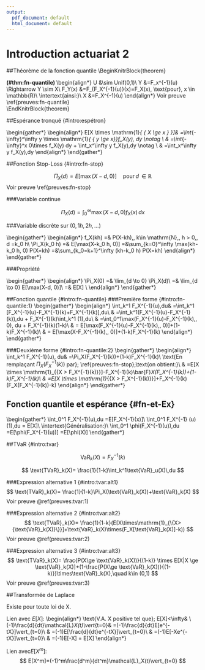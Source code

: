 ```yaml
---
output:
  pdf_document: default
  html_document: default
---
```

# Introduction actuariat 2

##Théorème de la fonction quantile
\BeginKnitrBlock{theorem}<div class="theorem"><span class="theorem" id="thm:fn-quantile"><strong>(\#thm:fn-quantile) </strong></span>\begin{align*}
U &\sim Unif(0,1)\\
Y &=F_x^{-1}(u) \Rightarrow Y \sim X\\
F_Y(x) &=F_{F_X^{-1}(u)}(x)=F_X(x)\, \text{pour}\, x \in \mathbb{R}\\
\intertext{ainsi:}\\
X &=F_X^{-1}(u)
\end{align*}
Voir preuve \ref{preuves:fn-quantile}</div>\EndKnitrBlock{theorem}

##Espérance tronqué {#intro:espétron}

\begin{gather*}
\begin{align*}
E[X \times \mathrm{1}_{ \{ X \ge x \} }]& =\int_{-\infty}^\infty y \times \mathrm{1}_{ \{ y \ge x\}}f_X(y)\, dy \notag \\ 
& =\int_{-\infty}^x 0\times f_X(y) dy + \int_x^\infty y f_X(y)\,dy \notag \\
& =\int_x^\infty y f_X(y)\,dy 
\end{align*}
\end{gather*}





##Fonction Stop-Loss {#intro:fn-stop}

$$
    \Pi_X(d) = E[\max(X-d,0)]\quad\text{pour}\,d \,\in \mathbb{R}
$$
Voir preuve \ref{preuves:fn-stop}

###Variable continue

$$
    \Pi_X(d) = \int_0^\infty \max(X-d, 0)f_X(x)\,dx
$$


###Variable discrète sur $({0,1h,2h,\dots})$

\begin{gather*}
\begin{align*}
f_X(kh) =& P(X-kh),\, k\in \mathrm{N},\, h > 0,\, d =k_0 h\\
\Pi_X(k_0 h) =& E[\max(X-k_0 h, 0)]
=&\sum_{k=0}^\infty \max(kh-k_0 h, 0) P(X=kh)
=&\sum_{k_0=k+1}^\infty (kh-k_0 h) P(X=kh)
\end{align*}
\end{gather*}


###Propriété

\begin{gather*}
\begin{align*}
    \Pi_X(0) =& \lim_{d \to 0} \Pi_X(d)\\
     =& \lim_{d \to 0} E[\max(X-d, 0)]\\
     =& E[X] \\
\end{align*}
\end{gather*}

##Fonction quantile {#intro:fn-quantile}
###Première forme {#intro:fn-quantile:1}
\begin{gather*}
\begin{align*}
\int_k^1 F_X^{-1}(u)\,du& =\int_k^1 [F_X^{-1}(u)-F_X^{-1}(k)+F_X^{-1}(k)]\,du\\
& =\int_k^1(F_X^{-1}(u)-F_X^{-1}(k))\,du + F_X^{-1}(k)\int_k^1 (1)\,du\\
& =\int_0^1\max(F_X^{-1}(u)-F_X^{-1}(k),\, 0)\, du + F_X^{-1}(k)(1-k)\\
& = E[\max(F_X^{-1}(u)-F_X^{-1}(k),\, 0)]+(1-k)F_X^{-1}(k)\\
& = E[\max(X-F_X^{-1}(k),\, 0)]+(1-k)F_X^{-1}(k)
\end{align*}
\end{gather*}

###Deuxième forme {#intro:fn-quantile:2}
\begin{gather*}
\begin{align*}
\int_k^1 F_X^{-1}(u)\, du& =\Pi_X(F_X^{-1}(k))+(1-k)F_X^{-1}(k)\\
\text{En remplaçant $\Pi_X(F_X^{-1}(k))$ par}\; \ref{preuves:fn-stop}\;\text{on obtient:}\\
& =E[X \times \mathrm{1}_{\{X > F_X^{-1}(k)\}}]-F_X^{-1}(k)\bar{F}_X(F_X^{-1}(k))+(1-k)F_X^{-1}(k)\\
& =E[X \times \mathrm{1}_{\{X > F_X^{-1}(k)\}}]+F_X^{-1}(k)(F_X(F_X^{-1}(k))-k)
\end{align*}
\end{gather*}

## Fonction quantile et espérance {#fn-et-Ex}


\begin{gather*}
\int_0^1 F_X^{-1}(u)\,du =E[F_X^{-1}(x)]\\
\int_0^1 F_X^{-1} (u)(1)\,du = E[X]\\
\intertext{Généralisation:}\\
\int_0^1 \phi(F_X^{-1}(u))\,du =E[\phi(F_X^{-1}(u))] =E[\phi(X)]
\end{gather*}

##TVaR {#intro:tvar}

$$
\text{VaR}_k(X)= F_X^{-1}(k)
$$

$$
\text{TVaR}_k(X)= \frac{1}{1-k}\int_k^1\text{VaR}_u(X)\,du
$$

###Expression alternative 1 {#intro:tvar:alt1}
$$
\text{TVaR}_k(X)= \frac{1}{1-k}\Pi_X(\text{VaR}_k(X))+\text{VaR}_k(X)
$$
Voir preuve \@ref(preuves:tvar:1)

###Expression alternative 2 {#intro:tvar:alt2}
$$
\text{TVaR}_k(X)= \frac{1}{1-k}(E[X\times\mathrm{1}_{\{X>{\text{VaR}_k(X)}\}}]+\text{VaR}_k(X)\times(F_X[\text{VaR}_k(X)]-k))
$$
Voir preuve \@ref(preuves:tvar:2)

###Expression alternative 3 {#intro:tvar:alt3}
$$
\text{TVaR}_k(X)= \frac{P(X\ge \text{VaR}_k(X))}{(1-k)} \times E[X|X \ge \text{VaR}_k(X)]+(1-\frac{P(X\ge \text{VaR}_k(X))}{(1-k)})\times\text{VaR}_k(X),\quad k\in (0,1)
$$
Voir preuve \@ref(preuves:tvar:3)

##Transformée de Laplace

Existe pour toute loi de X.   

Lien avec $E[X]$: 
\begin{align*}
\text{V.A. X positive tel que}\; E[X]<\infty& \\ 
(-1)\frac{d}{dt}\mathcal{L}_X(t)\vert_{t=0}& =(-1)\frac{d}{dt}E[e^{-tX}]\vert_{t=0}\\
& =(-1)E[\frac{d}{dt}e^{-tX}]\vert_{t=0}\\
& =(-1)E[-Xe^{-tX}]\vert_{t=0}\\
& =(-1)E[-X] = E[X]
\end{align*}  

Lien avec$E[X^m]$:
$$
E[X^m]=(-1)^m\frac{d^m}{dt^m}\mathcal{L}_X(t)\vert_{t=0}
$$





